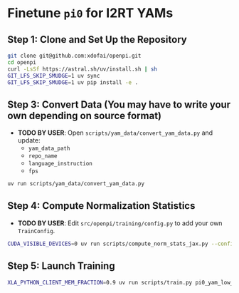 # Finetune `pi0` for I2RT YAMs

## Step 1: Clone and Set Up the Repository

```bash
git clone git@github.com:xdofai/openpi.git
cd openpi
curl -LsSf https://astral.sh/uv/install.sh | sh
GIT_LFS_SKIP_SMUDGE=1 uv sync
GIT_LFS_SKIP_SMUDGE=1 uv pip install -e .
```

## Step 3: Convert Data (You may have to write your own depending on source format)
- **TODO BY USER**: Open `scripts/yam_data/convert_yam_data.py` and update:
  - `yam_data_path`
  - `repo_name`
  - `language_instruction`
  - `fps`

```bash
uv run scripts/yam_data/convert_yam_data.py
```

## Step 4: Compute Normalization Statistics
- **TODO BY USER**: Edit `src/openpi/training/config.py` to add your own `TrainConfig`.

```bash
CUDA_VISIBLE_DEVICES=0 uv run scripts/compute_norm_stats_jax.py --config-name pi0_yam_low_mem_finetune --epsilon 1e-2
```

## Step 5: Launch Training
```bash
XLA_PYTHON_CLIENT_MEM_FRACTION=0.9 uv run scripts/train.py pi0_yam_low_mem_finetune --exp-name=<task_name> --overwrite
```
